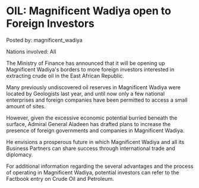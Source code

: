 # OIL: Magnificent Wadiya open to Foreign Investors

Posted by: magnificent_wadiya

Nations involved: All

The Ministry of Finance has announced that it will be opening up Magnificent Wadiya's borders to more foreign investors interested in extracting crude oil in the East African Republic. 

Many previously undiscovered oil reserves in Magnificent Wadiya were located by Geologists last year, and until now only a few national enterprises and foreign companies have been permitted to access a small amount of sites. 

However, given the excessive economic potential burried beneath the surface, Admiral General Aladeen has drafted plans to increase the presence of foreign governments and companies in Magnificent Wadiya. 

He envisions a prosperous future in which Magnificent Wadiya and all its Business Partners can share success through international trade and diplomacy.

For additional information regarding the several advantages and the process of operating in Magnificent Wadiya, potential investors can refer to the Factbook entry on Crude Oil and Petroleum.  